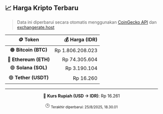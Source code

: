 

<!-- HARGA_KRIPTO -->
## 📈 Harga Kripto Terbaru

> Data ini diperbarui secara otomatis menggunakan [CoinGecko API](https://www.coingecko.com/) dan [exchangerate.host](https://exchangerate.host/)

<div align="center">

| 🪙 Token | 💰 Harga (IDR) |
|:------:|---------------:|
| 🟠 **Bitcoin (BTC)**   | Rp 1.806.208.023 |
| 🔵 **Ethereum (ETH)**  | Rp 74.305.604 |
| 🟣 **Solana (SOL)**    | Rp 3.190.104 |
| 🟢 **Tether (USDT)**   | Rp 16.260 |

---

💱 **Kurs Rupiah (USD → IDR)**: Rp 16.261

🕒 <sub>Terakhir diperbarui: 25/8/2025, 18.30.01</sub>

</div>
<!-- /HARGA_KRIPTO -->